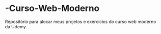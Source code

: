 # -Curso-Web-Moderno
Repositório para alocar meus projetos e exercícios do curso web moderno da Udemy.
